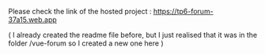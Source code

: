 Please check the link of the hosted project : https://tp6-forum-37a15.web.app 

( I already created the readme file before, but I just realised that it was in the folder /vue-forum  so I created a new one here ) 
